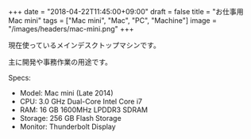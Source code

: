 +++
date = "2018-04-22T11:45:00+09:00"
draft = false
title = "お仕事用 Mac mini"
tags = ["Mac mini", "Mac", "PC", "Machine"]
image = "/images/headers/mac-mini.png"
+++

現在使っているメインデスクトップマシンです。

主に開発や事務作業の用途です。

Specs:

- Model: Mac mini (Late 2014)
- CPU: 3.0 GHz Dual-Core Intel Core i7
- RAM: 16 GB 1600MHz LPDDR3 SDRAM
- Storage: 256 GB Flash Storage
- Monitor: Thunderbolt Display
